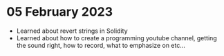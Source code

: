 # 05 February 2023

-   Learned about revert strings in Solidity
-   Learned about how to create a programming youtube channel, getting the sound right, how to record, what to emphasize on etc...
